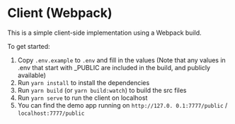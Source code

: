 # Client (Webpack)

This is a simple client-side implementation using a Webpack build.

To get started:

1. Copy `.env.example` to `.env` and fill in the values (Note that any values in .env that start with \_PUBLIC are included in the build, and publicly available)
2. Run `yarn install` to install the dependencies
3. Run `yarn build` (or `yarn build:watch`) to build the src files
4. Run `yarn serve` to run the client on localhost
5. You can find the demo app running on `http://127.0. 0.1:7777/public` / `localhost:7777/public`
